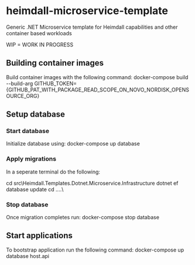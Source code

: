 # heimdall-microservice-template
Generic .NET Microservice template for Heimdall capabilities and other container based workloads

WIP = WORK IN PROGRESS

## Building container images
Build container images with the following command: docker-compose build --build-arg GITHUB_TOKEN={GITHUB_PAT_WITH_PACKAGE_READ_SCOPE_ON_NOVO_NORDISK_OPENSOURCE_ORG}

## Setup database

### Start database
Initialize database using: docker-compose up database

### Apply migrations
In a seperate terminal do the following: 

cd src\Heimdall.Templates.Dotnet.Microservice.Infrastructure
dotnet ef database update
cd ..\..\

### Stop database
Once migration completes run: docker-compose stop database


## Start applications
To bootstrap application run the following command: docker-compose up database host.api